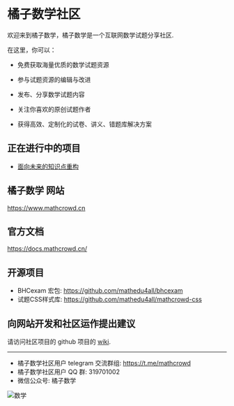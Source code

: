 # 橘子数学社区

欢迎来到橘子数学，橘子数学是一个互联网数学试题分享社区.

在这里，你可以：

* 免费获取海量优质的数学试题资源

* 参与试题资源的编辑与改进

* 发布、分享数学试题内容

* 关注你喜欢的原创试题作者

* 获得高效、定制化的试卷、讲义、错题库解决方案

## 正在进行中的项目

* [面向未来的知识点重构](https://github.com/mathedu4all/mathcrowd-community/wiki/%E9%9D%A2%E5%90%91%E6%9C%AA%E6%9D%A5%E7%9A%84%E7%9F%A5%E8%AF%86%E7%82%B9%E9%87%8D%E6%9E%84)

## 橘子数学 网站

 https://www.mathcrowd.cn

## 官方文档

https://docs.mathcrowd.cn/

## 开源项目

* BHCexam 宏包: https://github.com/mathedu4all/bhcexam
* 试题CSS样式库: https://github.com/mathedu4all/mathcrowd-css

## 向网站开发和社区运作提出建议

请访问社区项目的 github 项目的  [wiki](https://github.com/mathedu4all/mathcrowd-community/wiki).

-----------

* 橘子数学社区用户 telegram 交流群组: https://t.me/mathcrowd
* 橘子数学社区用户 QQ 群: 319701002
* 微信公众号: 橘子数学

![数学](https://www.mathcrowd.cn/mobile/img/qrcode.jpg)

